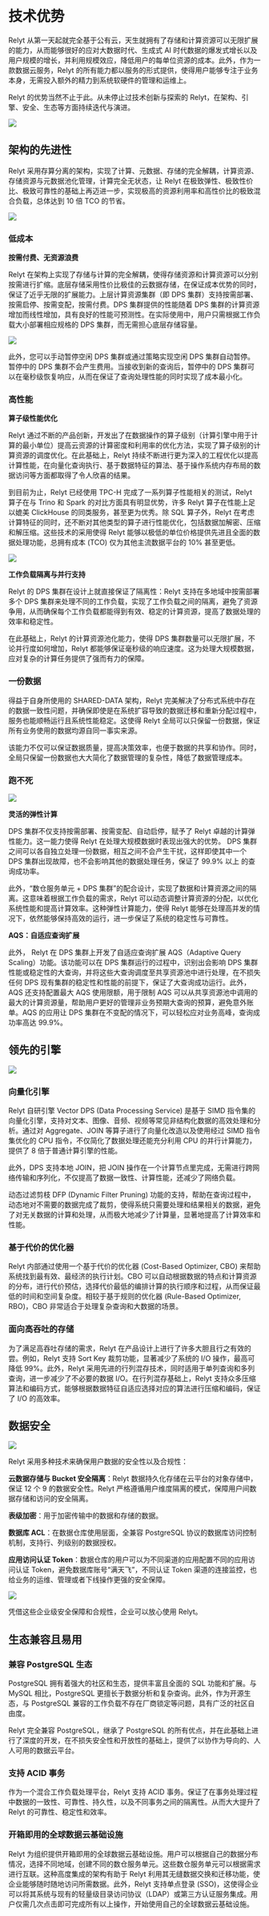 # 技术优势

Relyt 从第一天起就完全基于公有云，天生就拥有了存储和计算资源可以无限扩展的能力，从而能够很好的应对大数据时代、生成式 AI 时代数据的爆发式增长以及用户规模的增长，并利用规模效应，降低用户的每单位资源的成本。此外，作为一款数据云服务，Relyt 的所有能力都以服务的形式提供，使得用户能够专注于业务本身，无需投入额外的精力到系统软硬件的管理和运维上。

Relyt 的优势当然不止于此。从未停止过技术创新与探索的 Relyt，在架构、引擎、安全、生态等方面持续迭代与演进。

![](..\images\introduction\highlights-overview.png)


## 架构的先进性

Relyt 采用存算分离的架构，实现了计算、元数据、存储的完全解耦，计算资源、存储资源与元数据池化管理，计算完全无状态，让 Relyt 在极致弹性、极致性价比、极致可靠性的基础上再迈进一步，实现极高的资源利用率和高性价比的极致混合负载，总体达到 10 倍 TCO 的节省。

![](..\images\introduction\highlights-architecture.png)


### 低成本

**按需付费、无资源浪费**

Relyt 在架构上实现了存储与计算的完全解耦，使得存储资源和计算资源可以分别按需进行扩缩。底层存储采用性价比极佳的云数据存储，在保证成本优势的同时，保证了近乎无限的扩展能力。上层计算资源集群（即 DPS 集群）支持按需部署、按需启停、按需变配，按需付费。DPS 集群提供的性能随着 DPS 集群的计算资源增加而线性增加，具有良好的性能可预测性。在实际使用中，用户只需根据工作负载大小部署相应规格的 DPS 集群，而无需担心底层存储容量。

![](..\images\introduction\highlights-costs.png)

此外，您可以手动暂停空闲 DPS 集群或通过策略实现空闲 DPS 集群自动暂停。暂停中的 DPS 集群不会产生费用。当接收到新的查询后，暂停中的 DPS 集群可以在毫秒级恢复响应，从而在保证了查询处理性能的同时实现了成本最小化。


### 高性能

**算子级性能优化**

Relyt 通过不断的产品创新，开发出了在数据操作的算子级别（计算引擎中用于计算的最小单位）提高云资源的计算密度和利用率的优化方法，实现了算子级别的计算资源的调度优化。在此基础上，Relyt 持续不断进行更为深入的工程优化以提高计算性能，在向量化查询执行、基于数据特征的算法、基于操作系统内存布局的数据访问等方面都取得了令人欣喜的结果。

到目前为止，Relyt 已经使用 TPC-H 完成了一系列算子性能相关的测试，Relyt 算子在与 Trino 和 Spark 的对比方面具有明显优势，许多 Relyt 算子在性能上足以媲美 ClickHouse 的同类服务，甚至更为优秀。除 SQL 算子外，Relyt 在考虑计算特征的同时，还不断对其他类型的算子进行性能优化，包括数据加解密、压缩和解压缩。这些技术的采用使得 Relyt 能够以极低的单位价格提供先进且全面的数据处理功能，总拥有成本 (TCO) 仅为其他主流数据平台的 10% 甚至更低。

![](..\images\introduction\highlights-optimization.png)


**工作负载隔离与并行支持**

Relyt 的 DPS 集群在设计上就直接保证了隔离性：Relyt 支持在多地域中按需部署多个 DPS 集群来处理不同的工作负载，实现了工作负载之间的隔离，避免了资源争用，从而确保每个工作负载都能得到有效、稳定的计算资源，提高了数据处理的效率和稳定性。

在此基础上，Relyt 的计算资源池化能力，使得 DPS 集群数量可以无限扩展，不论并行度如何增加，Relyt 都能够保证毫秒级的响应速度。这为处理大规模数据，应对复杂的计算任务提供了强而有力的保障。

### 一份数据

得益于自身所使用的 SHARED-DATA 架构，Relyt 完美解决了分布式系统中存在的数据一致性问题，并确保即使是在系统扩容导致的数据迁移和重新分配过程中，服务也能顺畅运行且系统性能稳定。这使得 Relyt 全局可以只保留一份数据，保证所有业务使用的数据均源自同一事实来源。

该能力不仅可以保证数据质量，提高决策效率，也便于数据的共享和协作。同时，全局只保留一份数据也大大简化了数据管理的复杂性，降低了数据管理成本。

### 跑不死

![](..\images\introduction\highlights-success.png)

**灵活的弹性计算**

DPS 集群不仅支持按需部署、按需变配、自动启停，赋予了 Relyt 卓越的计算弹性能力。这一能力使得 Relyt 在处理大规模数据时表现出强大的优势。 DPS 集群之间可以各自独立处理一份数据，相互之间不会产生干扰，这样即使其中一个 DPS 集群出现故障，也不会影响其他的数据处理任务，保证了 99.9% 以上 的查询成功率。

此外，“数仓服务单元 + DPS 集群”的配合设计，实现了数据和计算资源之间的隔离。这意味着根据工作负载的需求，Relyt 可以动态调整计算资源的分配，以优化系统性能和提高计算效率。这种弹性计算能力，使得 Relyt 能够在处理高并发的情况下，依然能够保持高效的运行，进一步保证了系统的稳定性与可靠性。

**AQS：自适应查询扩展**

此外， Relyt 在 DPS 集群上开发了自适应查询扩展 AQS（Adaptive Query Scaling）功能。该功能可以在 DPS 集群运行的过程中，识别出会影响 DPS 集群性能或稳定性的大查询，并将这些大查询调度至共享资源池中进行处理，在不损失任何 DPS 现有集群的稳定性和性能的前提下，保证了大查询成功运行。此外，AQS 还支持配置最大 AQS 使用限额，用于限制 AQS 可以从共享资源池中调用的最大的计算资源量，帮助用户更好的管理非业务预期大查询的预算，避免意外账单。AQS 的应用让 DPS 集群在不变配的情况下，可以轻松应对业务高峰，查询成功率高达 99.9%。


## 领先的引擎

![](..\images\introduction\highlights-engine.png)


### 向量化引擎

Relyt 自研引擎 Vector DPS (Data Processing Service) 是基于 SIMD 指令集的向量化引擎，支持对文本、图像、音频、视频等常见非结构化数据的高效处理和分析。通过对 Aggregate、JOIN 等算子进行了向量化改造以及使用经过 SIMD 指令集优化的 CPU 指令，不仅简化了数据处理还能充分利用 CPU 的并行计算能力，提供了 8 倍于普通计算引擎的性能。

此外，DPS 支持本地 JOIN，把 JOIN 操作在一个计算节点里完成，无需进行跨网络传输和序列化，不仅提高了数据一致性、计算性能，还减少了网络负载。

动态过滤剪枝 DFP (Dynamic Filter Pruning) 功能的支持，帮助在查询过程中，动态地对不需要的数据完成了裁剪，使得系统只需要处理和结果相关的数据，避免了对无关数据的计算和处理，从而极大地减少了计算量，显著地提高了计算效率和性能。

### 基于代价的优化器

Relyt 内部通过使用一个基于代价的优化器 (Cost-Based Optimizer, CBO) 来帮助系统找到最有效、最经济的执行计划。CBO 可以自动根据数据的特点和计算资源的分布，进行代价预估，选择代价最低的编排计算的执行顺序和过程，从而保证最低的时间和空间复杂度。相较于基于规则的优化器 (Rule-Based Optimizer, RBO)，CBO 非常适合于处理复杂查询和大数据的场景。

### 面向高吞吐的存储

为了满足高吞吐存储的需求，Relyt 在产品设计上进行了许多大胆且行之有效的尝。例如，Relyt 支持 Sort Key 裁剪功能，显著减少了系统的 I/O 操作，最高可降低 99%。此外，Relyt 采用先进的行列混存技术，同时适用于单列查询和多列查询，进一步减少了不必要的数据 I/O。在行列混存基础上，Relyt 支持众多压缩算法和编码方式，能够根据数据特征自适应选择对应的算法进行压缩和编码，保证了 I/O 的高效率。


## 数据安全

![](..\images\introduction\highlights-security.png)

Relyt 采用多种技术来确保用户数据的安全性以及合规性：

**云数据存储与 Bucket 安全隔离**：Relyt 数据持久化存储在云平台的对象存储中，保证 12 个 9 的数据安全性。Relyt 严格遵循用户维度隔离的模式，保障用户间数据存储和访问的安全隔离。

**表级加密**：用于加密传输中的数据和存储的数据。

**数据库 ACL**：在数据仓库使用层面，全兼容 PostgreSQL 协议的数据库访问控制机制，支持行、列级别的数据授权。

**应用访问认证 Token**：数据仓库的用户可以为不同渠道的应用配置不同的应用访问认证 Token，避免数据库账号“满天飞”，不同认证 Token 渠道的连接监控，也给业务的运维、管理或者下线操作更强的安全保障。

![](..\images\introduction\highlights-token.png)

凭借这些企业级安全保障和合规性，企业可以放心使用 Relyt。


## 生态兼容且易用

### 兼容 PostgreSQL 生态

PostgreSQL 拥有着强大的社区和生态，提供丰富且全面的 SQL 功能和扩展。与 MySQL 相比，PostgreSQL 更擅长于数据分析和复杂查询。此外，作为开源生态，与 PostgreSQL 兼容的工作负载不存在厂商锁定等问题，具有广泛的社区自由度。 

Relyt 完全兼容 PostgreSQL，继承了 PostgreSQL 的所有优点，并在此基础上进行了深度的开发，在不损失安全性和开放性的基础上，提供了以协作为导向的、人人可用的数据云平台。

### 支持 ACID 事务

作为一个混合工作负载处理平台，Relyt 支持 ACID 事务。保证了在事务处理过程中数据的一致性、可靠性、持久性，以及不同事务之间的隔离性。从而大大提升了 Relyt 的可靠性、稳定性和效率。

### 开箱即用的全球数据云基础设施

Relyt 为组织提供开箱即用的全球数据云基础设施。用户可以根据自己的数据分布情况，选择不同地域，创建不同的数仓服务单元。这些数仓服务单元可以根据需求进行互联。这种高度集成的架构有助于 Relyt 利用其无缝数据交换和迁移功能，使企业能够随时随地访问所需数据。此外，Relyt 支持单点登录 (SSO)，这使得企业可以将其系统与现有的轻量级目录访问协议（LDAP）或第三方认证服务集成。用户仅需几次点击即可完成所有以上操作，开始使用自己的全球数据云基础设施。